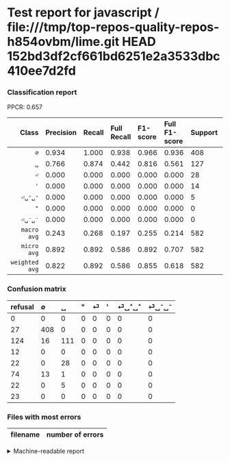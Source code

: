 # Test report for javascript / file:///tmp/top-repos-quality-repos-h854ovbm/lime.git HEAD 152bd3df2cf661bd6251e2a3533dbc410ee7d2fd

### Classification report

PPCR: 0.657

| Class | Precision | Recall | Full Recall | F1-score | Full F1-score | Support | Full Support | PPCR |
|------:|:----------|:-------|:------------|:---------|:---------|:--------|:-------------|:-----|
| `∅` | 0.934| 1.000| 0.938| 0.966| 0.936| 408| 435| 0.938 |
| `␣` | 0.766| 0.874| 0.442| 0.816| 0.561| 127| 251| 0.506 |
| `⏎` | 0.000| 0.000| 0.000| 0.000| 0.000| 28| 50| 0.560 |
| `'` | 0.000| 0.000| 0.000| 0.000| 0.000| 14| 88| 0.159 |
| `⏎␣⁺␣⁺` | 0.000| 0.000| 0.000| 0.000| 0.000| 5| 27| 0.185 |
| `"` | 0.000| 0.000| 0.000| 0.000| 0.000| 0| 12| 0.000 |
| `⏎␣⁻␣⁻` | 0.000| 0.000| 0.000| 0.000| 0.000| 0| 23| 0.000 |
| `macro avg` | 0.243| 0.268| 0.197| 0.255| 0.214| 582| 886| 0.657 |
| `micro avg` | 0.892| 0.892| 0.586| 0.892| 0.707| 582| 886| 0.657 |
| `weighted avg` | 0.822| 0.892| 0.586| 0.855| 0.618| 582| 886| 0.657 |

### Confusion matrix

|refusal|  ∅| ␣| "| ⏎| '| ⏎␣⁺␣⁺| ⏎␣⁻␣⁻| 
|:---|:---|:---|:---|:---|:---|:---|:---|
|0 |0 |0 |0 |0 |0 |0 |0 |
|27 |408 |0 |0 |0 |0 |0 |0 |
|124 |16 |111 |0 |0 |0 |0 |0 |
|12 |0 |0 |0 |0 |0 |0 |0 |
|22 |0 |28 |0 |0 |0 |0 |0 |
|74 |13 |1 |0 |0 |0 |0 |0 |
|22 |0 |5 |0 |0 |0 |0 |0 |
|23 |0 |0 |0 |0 |0 |0 |0 |

### Files with most errors

| filename | number of errors|
|:----:|:-----|

<details>
    <summary>Machine-readable report</summary>
```json
{
  "cl_report": {"\"": {"f1-score": 0.0, "precision": 0.0, "recall": 0.0, "support": 0}, "\u0027": {"f1-score": 0.0, "precision": 0.0, "recall": 0.0, "support": 14}, "macro avg": {"f1-score": 0.25455099199443093, "precision": 0.2427365264736053, "recall": 0.2677165354330709, "support": 582}, "micro avg": {"f1-score": 0.8917525773195877, "precision": 0.8917525773195877, "recall": 0.8917525773195877, "support": 582}, "weighted avg": {"f1-score": 0.8550722420975955, "precision": 0.8215552831289183, "recall": 0.8917525773195877, "support": 582}, "\u2205": {"f1-score": 0.965680473372781, "precision": 0.9336384439359268, "recall": 1.0, "support": 408}, "\u23ce": {"f1-score": 0.0, "precision": 0.0, "recall": 0.0, "support": 28}, "\u23ce\u2423\u207a\u2423\u207a": {"f1-score": 0.0, "precision": 0.0, "recall": 0.0, "support": 5}, "\u23ce\u2423\u207b\u2423\u207b": {"f1-score": 0.0, "precision": 0.0, "recall": 0.0, "support": 0}, "\u2423": {"f1-score": 0.8161764705882353, "precision": 0.7655172413793103, "recall": 0.8740157480314961, "support": 127}},
  "cl_report_full": {"\"": {"f1-score": 0.0, "precision": 0.0, "recall": 0.0, "support": 12}, "\u0027": {"f1-score": 0.0, "precision": 0.0, "recall": 0.0, "support": 88}, "macro avg": {"f1-score": 0.2137694110171174, "precision": 0.2427365264736053, "recall": 0.19716601573999568, "support": 886}, "micro avg": {"f1-score": 0.7070844686648501, "precision": 0.8917525773195877, "recall": 0.5857787810383747, "support": 886}, "weighted avg": {"f1-score": 0.6182577216654712, "precision": 0.6752568292306265, "recall": 0.5857787810383747, "support": 886}, "\u2205": {"f1-score": 0.9357798165137614, "precision": 0.9336384439359268, "recall": 0.9379310344827586, "support": 435}, "\u23ce": {"f1-score": 0.0, "precision": 0.0, "recall": 0.0, "support": 50}, "\u23ce\u2423\u207a\u2423\u207a": {"f1-score": 0.0, "precision": 0.0, "recall": 0.0, "support": 27}, "\u23ce\u2423\u207b\u2423\u207b": {"f1-score": 0.0, "precision": 0.0, "recall": 0.0, "support": 23}, "\u2423": {"f1-score": 0.5606060606060606, "precision": 0.7655172413793103, "recall": 0.44223107569721115, "support": 251}},
  "ppcr": 0.6568848758465011
}
```
</details>
